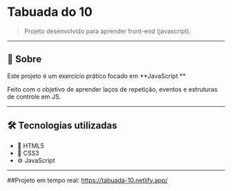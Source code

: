 # Tabuada do 10

> Projeto desenvolvido para aprender front-end (javascript).
---

## 📖 Sobre

Este projeto é um exercício prático focado em **JavaScript **

Feito com o objetivo de aprender laços de repetição, eventos e estruturas de controle em JS.

---

## 🛠️ Tecnologias utilizadas

- 🧩 HTML5  
- 🎨 CSS3 
- ⚙️ JavaScript  

---

##Projeto em tempo real: https://tabuada-10.netlify.app/
